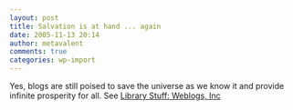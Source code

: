 ```yaml
---
layout: post
title: Salvation is at hand ... again
date: 2005-11-13 20:14
author: metavalent
comments: true
categories: wp-import
---
```

Yes, blogs are still poised to save the universe as we know it and provide infinite prosperity for all.  See <a href="https://www.librarystuff.net/new_archives/000850.html">Library Stuff: Weblogs, Inc</a>
